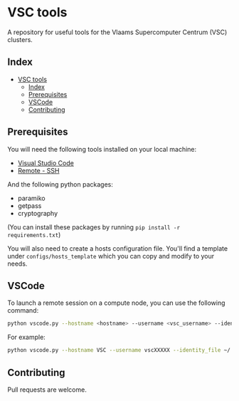 # VSC tools
A repository for useful tools for the Vlaams Supercomputer Centrum (VSC) clusters.

## Index
- [VSC tools](#vsc-tools)
  - [Index](#index)
  - [Prerequisites](#prerequisites)
  - [VSCode](#vscode)
  - [Contributing](#contributing)

## Prerequisites
You will need the following tools installed on your local machine:
- [Visual Studio Code](https://code.visualstudio.com/)
- [Remote - SSH](https://marketplace.visualstudio.com/items?itemName=ms-vscode-remote.remote-ssh)

And the following python packages:
- paramiko
- getpass
- cryptography

(You can install these packages by running ```pip install -r requirements.txt```)

You will also need to create a hosts configuration file. You'll find a template under ```configs/hosts_template``` which you can copy and modify to your needs.

## VSCode
To launch a remote session on a compute node, you can use the following command:
```bash
python vscode.py --hostname <hostname> --username <vsc_username> --identity_file <path_to_private_key> --allocation_time <XX:XX:XX> --project_folder <path_to_project_folder_in_cluster>
```

For example:
```bash
python vscode.py --hostname VSC --username vscXXXXX --identity_file ~/.ssh/id_rsa --allocation_time 01:00:00 --project_folder /user/leuven/XXX/vscXXXXX/projectX
```

## Contributing
Pull requests are welcome.
